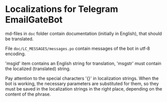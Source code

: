 # Localizations for Telegram EmailGateBot

md-files in `doc` folder contain documentation (initially in English), that should be translated.

File `doc/LC_MESSAGES/messages.po` contain messages of the bot in utf-8 encoding.

'msgid' item contains an English string for translation, 'msgstr' must contain the localized (translated) string.

Pay attention to the special characters '{}' in localization strings. When the bot is working, the necessary parameters are substituted for them, so they must be saved in the localization strings in the right place, depending on the content of the phrase.
